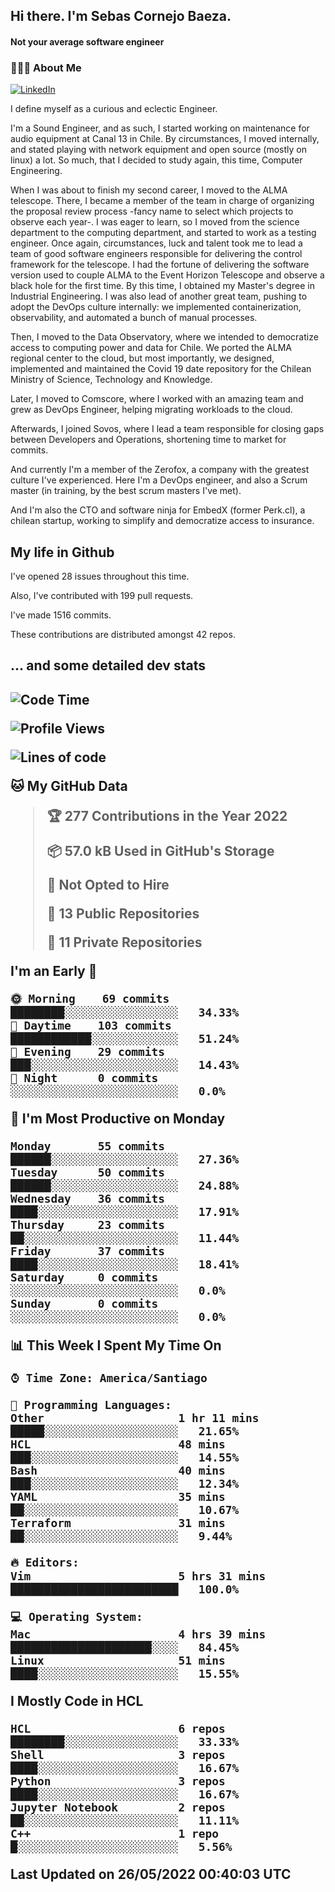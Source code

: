 <h2> Hi there.  I'm Sebas Cornejo Baeza.</h2>
<h4> Not your average software engineer</h4>
<h3> 👨🏻‍💻 About Me </h3>
<a href="http://linkedin.com/in/sebastian-cornejo-baeza/"><img alt="LinkedIn" src="https://img.shields.io/badge/Sebas%20Cornejo%20-informational?style=appveyor&logo=linkedin"></a>


I define myself as a curious and eclectic Engineer.

I'm a Sound Engineer, and as such, I started working on maintenance for audio equipment at Canal 13 in Chile.
By circumstances, I moved internally, and stated playing with network equipment and open source (mostly on linux) 
a lot. So much, that I decided to study again, this time, Computer Engineering.

When I was about to finish my second career, I moved to the ALMA telescope. There, I became a member of the team
in charge of organizing the proposal review process -fancy name to select which projects to observe each year-. 
I was eager to learn, so I moved from the science department to the computing department, and started to work as 
a testing engineer. Once again, circumstances, luck and talent took me to lead a team of good software engineers 
responsible for delivering the control framework for the telescope. I had the fortune of delivering the software
version used to couple ALMA to the Event Horizon Telescope and observe a black hole for the first time.
By this time, I obtained my Master's degree in Industrial Engineering.
I was also lead of another great team, pushing to adopt the DevOps culture internally: we implemented containerization, observability, and automated a bunch of manual processes.

Then, I moved to the Data Observatory, where we intended to democratize access to computing power
and data for Chile. We ported the ALMA regional center to the cloud, but most importantly, we designed, implemented
and maintained the Covid 19 date repository for the Chilean Ministry of Science, Technology and Knowledge.

Later, I moved to Comscore, where I worked with an amazing team and grew as DevOps Engineer, helping migrating workloads to the cloud.

Afterwards, I joined Sovos, where I lead a team responsible for closing gaps between Developers and Operations, shortening time to market for commits.

And currently I'm a member of the Zerofox, a company with the greatest culture I've experienced. Here I'm a DevOps
engineer, and also a Scrum master (in training, by the best scrum masters I've met).
 
And I'm also the CTO and software ninja for EmbedX (former Perk.cl), a chilean startup, working to simplify and democratize access to insurance.

<h2> My life in Github </h2>

I've opened 28 issues throughout this time.

Also, I've contributed with 199 pull requests.

I've made 1516 commits.

These contributions are distributed amongst 42 repos.

<h2>... and some detailed dev stats<h2>

<!--START_SECTION:waka-->
![Code Time](http://img.shields.io/badge/Code%20Time-22%20hrs%2056%20mins-blue)

![Profile Views](http://img.shields.io/badge/Profile%20Views-23-blue)

![Lines of code](https://img.shields.io/badge/From%20Hello%20World%20I%27ve%20Written-603%20Thousand%20lines%20of%20code-blue)

**🐱 My GitHub Data** 

> 🏆 277 Contributions in the Year 2022
 > 
> 📦 57.0 kB Used in GitHub's Storage 
 > 
> 🚫 Not Opted to Hire
 > 
> 📜 13 Public Repositories 
 > 
> 🔑 11 Private Repositories  
 > 
**I'm an Early 🐤** 

```text
🌞 Morning    69 commits     ████████░░░░░░░░░░░░░░░░░   34.33% 
🌆 Daytime    103 commits    ████████████░░░░░░░░░░░░░   51.24% 
🌃 Evening    29 commits     ███░░░░░░░░░░░░░░░░░░░░░░   14.43% 
🌙 Night      0 commits      ░░░░░░░░░░░░░░░░░░░░░░░░░   0.0%

```
📅 **I'm Most Productive on Monday** 

```text
Monday       55 commits     ██████░░░░░░░░░░░░░░░░░░░   27.36% 
Tuesday      50 commits     ██████░░░░░░░░░░░░░░░░░░░   24.88% 
Wednesday    36 commits     ████░░░░░░░░░░░░░░░░░░░░░   17.91% 
Thursday     23 commits     ██░░░░░░░░░░░░░░░░░░░░░░░   11.44% 
Friday       37 commits     ████░░░░░░░░░░░░░░░░░░░░░   18.41% 
Saturday     0 commits      ░░░░░░░░░░░░░░░░░░░░░░░░░   0.0% 
Sunday       0 commits      ░░░░░░░░░░░░░░░░░░░░░░░░░   0.0%

```


📊 **This Week I Spent My Time On** 

```text
⌚︎ Time Zone: America/Santiago

💬 Programming Languages: 
Other                    1 hr 11 mins        █████░░░░░░░░░░░░░░░░░░░░   21.65% 
HCL                      48 mins             ███░░░░░░░░░░░░░░░░░░░░░░   14.55% 
Bash                     40 mins             ███░░░░░░░░░░░░░░░░░░░░░░   12.34% 
YAML                     35 mins             ██░░░░░░░░░░░░░░░░░░░░░░░   10.67% 
Terraform                31 mins             ██░░░░░░░░░░░░░░░░░░░░░░░   9.44%

🔥 Editors: 
Vim                      5 hrs 31 mins       █████████████████████████   100.0%

💻 Operating System: 
Mac                      4 hrs 39 mins       █████████████████████░░░░   84.45% 
Linux                    51 mins             ████░░░░░░░░░░░░░░░░░░░░░   15.55%

```

**I Mostly Code in HCL** 

```text
HCL                      6 repos             ████████░░░░░░░░░░░░░░░░░   33.33% 
Shell                    3 repos             ████░░░░░░░░░░░░░░░░░░░░░   16.67% 
Python                   3 repos             ████░░░░░░░░░░░░░░░░░░░░░   16.67% 
Jupyter Notebook         2 repos             ██░░░░░░░░░░░░░░░░░░░░░░░   11.11% 
C++                      1 repo              █░░░░░░░░░░░░░░░░░░░░░░░░   5.56%

```



 Last Updated on 26/05/2022 00:40:03 UTC
<!--END_SECTION:waka-->
